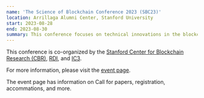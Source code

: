 ```yaml
---
name: 'The Science of Blockchain Conference 2023 (SBC23)'
location: Arrillaga Alumni Center, Stanford University
start: 2023-08-28
end: 2023-08-30
summary: This conference focuses on technical innovations in the blockchain ecosystem, and brings together researchers and practioners working in the space. We are interested in the application of cryptography, decentralized protocols, formal  methods, and empirical analysis, to improving the security and scalability of blockchain deployments. We aim to foster collaboration among practitioners and researchers working on blockchain protocol development, cryptography, distributed systems, secure computing, crypto-economics, and economic risk analysis.
---
```




This conference is co-organized by the <a href="http://cbr.stanford.edu">Stanford Center for Blockchain Research (CBR)</a>, <a href="https://rdi.berkeley.edu/">RDI</a>, and <a href="https://www.initc3.org/">IC3</a>.

For more information, please visit the <a href="https://cbr.stanford.edu/sbc23/">event page</a>. 

The event page has information on Call for papers, registration, accommations, and more. 
